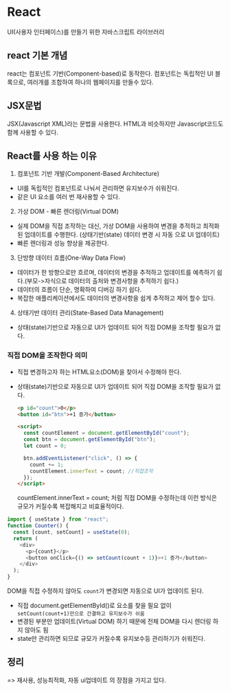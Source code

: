 # React

UI(사용자 인터페이스)를 만들기 위한 자바스크립트 라이브러리

## react 기본 개념

react는 컴포넌트 기반(Component-based)로 동작한다.
컴포넌트는 독립적인 UI 블록으로, 여러개를 조합하여 하나의 웹페이지를 만들수 있다.

## JSX문법

JSX(Javascript XML)라는 문법을 사용한다. HTML과 비슷하지만 Javascript코드도 함께 사용할 수 있다.

## React를 사용 하는 이유

1. 컴포넌트 기반 개발(Component-Based Architecture)

- UI를 독립적인 컴포넌트로 나눠서 관리하면 유지보수가 쉬워진다.
- 같은 UI 요소를 여러 번 재사용할 수 있다.

2. 가상 DOM - 빠른 렌더링(Virtual DOM)

- 실제 DOM을 직접 조작하는 대신, 가상 DOM을 사용하여 변경을 추적하고 최적화된 업데이트를 수행한다. (상태기반(state) 데이터 변경 시 자동 으로 UI 업데이트)
- 빠른 렌더링과 성능 향상을 제공한다.

3. 단방향 데이터 흐름(One-Way Data Flow)

- 데이터가 한 방향으로만 흐르며, 데이터의 변경을 추적하고 업데이트를 예측하기 쉽다.(부모->자식으로 데이터의 출처와 변경사항을 추적하기 쉽다.)
- 데이터의 흐름이 단순, 명확하여 디버깅 하기 쉽다.
- 복잡한 애플리케이션에서도 데이터의 변경사항을 쉽게 추적하고 제어 할수 있다.

4. 상태기반 데이터 관리(State-Based Data Management)

- 상태(state)기반으로 자동으로 UI가 업데이트 되어 직접 DOM을 조작할 필요가 없다.

### 직접 DOM을 조작한다 의미

- 직접 변경하고자 하는 HTML요소(DOM)을 찾아서 수정해야 한다.
- 상태(state)기반으로 자동으로 UI가 업데이트 되어 직접 DOM을 조작할 필요가 없다.

  ```html
  <p id="count">0</p>
  <button id="btn">+1 증가</button>

  <script>
    const countElement = document.getElementById("count");
    const btn = document.getElementById("btn");
    let count = 0;

    btn.addEventListener("click", () => {
      count += 1;
      countElement.innerText = count; //직접조작
    });
  </script>
  ```

  countElement.innerText = count; 처럼 직접 DOM을 수정하는데 이런 방식은 규모가 커질수록 복잡해지고 비효율적이다.

```javascript
import { useState } from "react";
function Counter() {
  const [count, setCount] = useState(0);
  return (
    <div>
      <p>{count}</p>
      <button onClick={() => setCount(count + 1)}>+1 증가</button>
    </div>
  );
}
```

DOM을 직접 수정하지 않아도 `count`가 변경되면 자동으로 UI가 업데이트 된다.

- 직접 document.getElementById()로 요소를 찾을 필요 없이 `setCount(count+1)만으로 간결하고 유지보수가 쉬움`
- 변경된 부분만 업데이트(Virtual DOM) 하기 때문에 전체 DOM을 다시 렌더링 하지 않아도 됨
- state만 관리하면 되므로 규모가 커질수록 유지보수등 관리하기가 쉬워진다.

## 정리

=> 재사용, 성능최적화, 자동 ui업데이트 의 장점을 가지고 있다.
